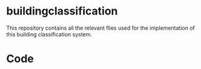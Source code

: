 # buildingclassification
This repository contains all the relevant flies used for the implementation of this building classification system. 

# Code
